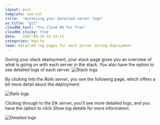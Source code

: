 ```yaml
---
layout: post
template: two-col
title:  "Accessing your detailed server logs"
so_title: "git"
cloud66_text: "Try Cloud 66 for free"
cloud66_sticky: true
date:   1997-09-26 15:33:13
categories: how-to
lead: Detailed log pages for each server during deployment
---
```


During your stack deployment, your stack page gives you an overview of what is going on with each server in the stack. You also have the option to see detailed logs of each server.
![Stack logs](http://cdn.cloud66.com.s3.amazonaws.com/images/help/logs_stack.png)

By clicking into the _Rails server_, you see the following page, which offers a bit more detail about the deployment:

![Rails logs](http://cdn.cloud66.com.s3.amazonaws.com/images/help/logs_rails.png)

Clicking through to the _Elk_ server, you'll see more detailed logs, and you have the option to click _Show log details_ for more information:

![Detailed logs](http://cdn.cloud66.com.s3.amazonaws.com/images/help/logs_hidden.png)


